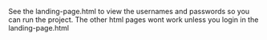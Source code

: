 See the landing-page.html to view the usernames and passwords so you can run the project. The other html pages wont work unless you login in the landing-page.html
